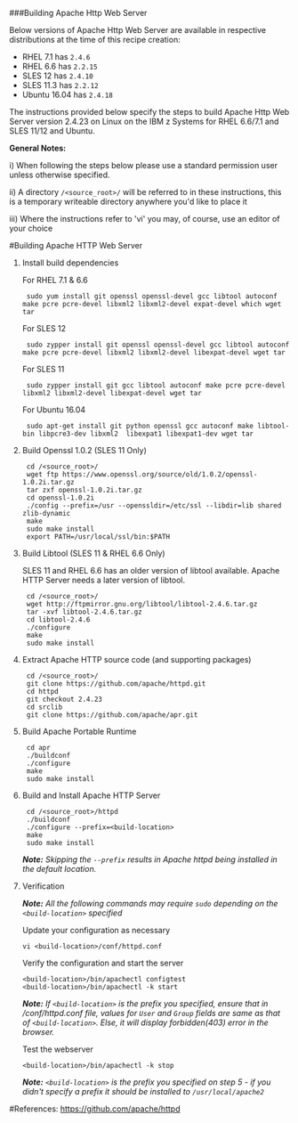 <!---PACKAGE:Apache HTTP--->
<!---DISTRO:SLES 12:2.4.x--->
<!---DISTRO:SLES 11:2.4.x--->
<!---DISTRO:RHEL 7.1:2.4.x--->
<!---DISTRO:RHEL 6.6:2.4.x--->
<!---DISTRO:Ubuntu 16.x:2.4.x--->

###Building Apache Http Web Server

Below versions of Apache Http Web Server are available in respective distributions at the time of this recipe creation:

*    RHEL 7.1 has `2.4.6`
*    RHEL 6.6 has `2.2.15`
*    SLES 12 has `2.4.10`
*    SLES 11.3 has `2.2.12`
*    Ubuntu 16.04 has `2.4.18`

The instructions provided below specify the steps to build Apache Http Web Server version 2.4.23 on Linux on the IBM z Systems for RHEL 6.6/7.1 and SLES 11/12 and Ubuntu.

**General Notes:**

i) When following the steps below please use a standard permission user unless otherwise specified.

ii) A directory `/<source_root>/` will be referred to in these instructions, this is a temporary writeable directory anywhere you'd like to place it

iii) Where the instructions refer to 'vi' you may, of course, use an editor of your choice

#Building Apache HTTP Web Server

1. Install build dependencies

	For RHEL 7.1 & 6.6

		sudo yum install git openssl openssl-devel gcc libtool autoconf make pcre pcre-devel libxml2 libxml2-devel expat-devel which wget tar

	For SLES 12 

		sudo zypper install git openssl openssl-devel gcc libtool autoconf make pcre pcre-devel libxml2 libxml2-devel libexpat-devel wget tar
	
	For SLES 11
	
	    sudo zypper install git gcc libtool autoconf make pcre pcre-devel libxml2 libxml2-devel libexpat-devel wget tar
	
	For Ubuntu 16.04
	   
		sudo apt-get install git python openssl gcc autoconf make libtool-bin libpcre3-dev libxml2  libexpat1 libexpat1-dev wget tar 

2. Build Openssl 1.0.2 (SLES 11 Only)
    
		cd /<source_root>/
		wget ftp https://www.openssl.org/source/old/1.0.2/openssl-1.0.2i.tar.gz
		tar zxf openssl-1.0.2i.tar.gz
		cd openssl-1.0.2i
		./config --prefix=/usr --openssldir=/etc/ssl --libdir=lib shared zlib-dynamic
		make
		sudo make install		
		export PATH=/usr/local/ssl/bin:$PATH

3. Build Libtool (SLES 11 & RHEL 6.6 Only)

	SLES 11 and RHEL 6.6 has an older version of libtool available. Apache HTTP Server needs a later version of libtool.

		cd /<source_root>/
		wget http://ftpmirror.gnu.org/libtool/libtool-2.4.6.tar.gz
		tar -xvf libtool-2.4.6.tar.gz
		cd libtool-2.4.6
		./configure
		make
		sudo make install

		
4. Extract Apache HTTP source code (and supporting packages)

		cd /<source_root>/
		git clone https://github.com/apache/httpd.git 
		cd httpd
		git checkout 2.4.23
		cd srclib
		git clone https://github.com/apache/apr.git

5. Build Apache Portable Runtime

		cd apr
		./buildconf 
		./configure
		make
		sudo make install

6. Build and Install Apache HTTP Server

		cd /<source_root>/httpd
		./buildconf
		./configure --prefix=<build-location>
		make
		sudo make install

    _**Note:** Skipping the `--prefix` results in Apache httpd being installed in the default location._

	
7.  Verification

    _**Note:** All the following commands may require `sudo` depending on the `<build-location>` specified_

    Update your configuration as necessary

		vi <build-location>/conf/httpd.conf

    Verify the configuration and start the server

		<build-location>/bin/apachectl configtest
		<build-location>/bin/apachectl -k start
    
	_**Note:** If `<build-location>` is the prefix you specified, ensure that in <build-location>/conf/httpd.conf file,_
	_values for `User` and `Group` fields are same as that of `<build-location>`. Else, it will display forbidden(403) error in the browser._  
    
	Test the webserver

		<build-location>/bin/apachectl -k stop

    _**Note:** `<build-location>` is the prefix you specified on step 5 - if you didn't specify a prefix it should be installed to `/usr/local/apache2`_

#References:
https://github.com/apache/httpd